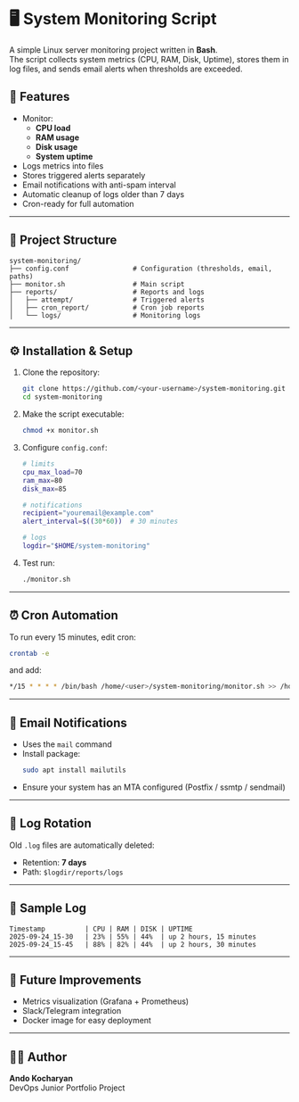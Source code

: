 # 🖥️ System Monitoring Script

A simple Linux server monitoring project written in **Bash**.  
The script collects system metrics (CPU, RAM, Disk, Uptime), stores them in log files, and sends email alerts when thresholds are exceeded.

## 📌 Features
- Monitor:
  - **CPU load**
  - **RAM usage**
  - **Disk usage**
  - **System uptime**
- Logs metrics into files
- Stores triggered alerts separately
- Email notifications with anti-spam interval
- Automatic cleanup of logs older than 7 days
- Cron-ready for full automation

---

## 📂 Project Structure
```
system-monitoring/
├── config.conf                # Configuration (thresholds, email, paths)
├── monitor.sh                 # Main script
├── reports/                   # Reports and logs
│   ├── attempt/               # Triggered alerts
│   ├── cron_report/           # Cron job reports
│   └── logs/                  # Monitoring logs
```

---

## ⚙️ Installation & Setup
1. Clone the repository:
   ```bash
   git clone https://github.com/<your-username>/system-monitoring.git
   cd system-monitoring
   ```

2. Make the script executable:
   ```bash
   chmod +x monitor.sh
   ```

3. Configure `config.conf`:
   ```bash
   # limits
   cpu_max_load=70
   ram_max=80
   disk_max=85

   # notifications
   recipient="youremail@example.com"
   alert_interval=$((30*60))  # 30 minutes

   # logs
   logdir="$HOME/system-monitoring"
   ```

4. Test run:
   ```bash
   ./monitor.sh
   ```

---

## ⏰ Cron Automation
To run every 15 minutes, edit cron:
```bash
crontab -e
```
and add:
```bash
*/15 * * * * /bin/bash /home/<user>/system-monitoring/monitor.sh >> /home/<user>/system-monitoring/reports/cron_report/cron_report.log 2>&1
```

---

## 📨 Email Notifications
- Uses the `mail` command
- Install package:
  ```bash
  sudo apt install mailutils
  ```
- Ensure your system has an MTA configured (Postfix / ssmtp / sendmail)

---

## 🧹 Log Rotation
Old `.log` files are automatically deleted:
- Retention: **7 days**
- Path: `$logdir/reports/logs`

---

## 📜 Sample Log
```
Timestamp          | CPU | RAM | DISK | UPTIME
2025-09-24_15-30   | 23% | 55% | 44%  | up 2 hours, 15 minutes
2025-09-24_15-45   | 88% | 82% | 44%  | up 2 hours, 30 minutes
```

---

## 🚀 Future Improvements
- Metrics visualization (Grafana + Prometheus)
- Slack/Telegram integration
- Docker image for easy deployment

---

## 👨‍💻 Author
**Ando Kocharyan**  
DevOps Junior Portfolio Project
